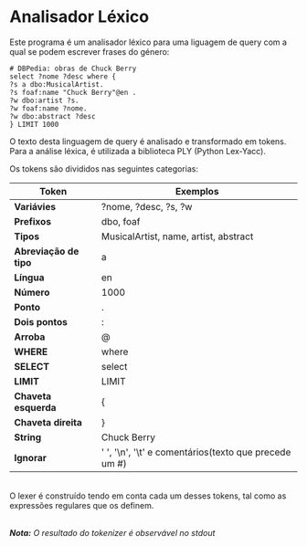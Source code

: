 # Analisador Léxico

Este programa é um analisador léxico para uma liguagem de query com a qual se podem escrever frases do
género:

```
# DBPedia: obras de Chuck Berry
select ?nome ?desc where {
?s a dbo:MusicalArtist.
?s foaf:name "Chuck Berry"@en .
?w dbo:artist ?s.
?w foaf:name ?nome.
?w dbo:abstract ?desc
} LIMIT 1000
```

O texto desta linguagem de query é analisado e transformado em tokens. Para a análise léxica, é utilizada a biblioteca PLY (Python Lex-Yacc).

Os tokens são divididos nas seguintes categorias:

|Token |Exemplos|
|------|-------|
|**Variávies** | ?nome, ?desc, ?s, ?w|
|**Prefixos**|dbo, foaf|
|**Tipos**| MusicalArtist, name, artist, abstract|
|**Abreviação de tipo**| a|
|**Língua**| en|
|**Número**| 1000|
|**Ponto**| .|
|**Dois pontos**| :|
|**Arroba**| @|
|**WHERE**| where|
|**SELECT**| select|
|**LIMIT**| LIMIT|
|**Chaveta esquerda**| {|
|**Chaveta direita**| }|
|**String**| Chuck Berry |
|**Ignorar**| ' ', '\n', '\t' e comentários(texto que precede um #)|
  
<br>
O lexer é construído tendo em conta cada um desses tokens, tal como as expressões regulares que os definem.

<br>
<br>

_**Nota:** O resultado do tokenizer é observável no stdout_

